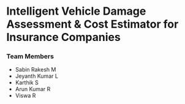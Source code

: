 # Intelligent Vehicle Damage Assessment &amp; Cost Estimator for Insurance Companies

### Team Members
- Sabin Rakesh M
- Jeyanth Kumar L
- Karthik S
- Arun Kumar R
- Viswa R
